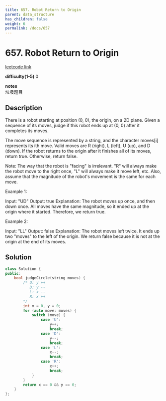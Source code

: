 ```yaml
---
title: 657. Robot Return to Origin
parent: data_structure
has_children: false
weight: 6
permalink: /docs/657
---
```

# 657. Robot Return to Origin
[leetcode link](https://leetcode.com/problems/robot-return-to-origin/)

**difficulty(1-5)** 
0

**notes**   
垃圾题目

## Description
There is a robot starting at position (0, 0), the origin, on a 2D plane. Given a sequence of its moves, judge if this robot ends up at (0, 0) after it completes its moves.

The move sequence is represented by a string, and the character moves[i] represents its ith move. Valid moves are R (right), L (left), U (up), and D (down). If the robot returns to the origin after it finishes all of its moves, return true. Otherwise, return false.

Note: The way that the robot is "facing" is irrelevant. "R" will always make the robot move to the right once, "L" will always make it move left, etc. Also, assume that the magnitude of the robot's movement is the same for each move.

Example 1:

Input: "UD"
Output: true 
Explanation: The robot moves up once, and then down once. All moves have the same magnitude, so it ended up at the origin where it started. Therefore, we return true.
 

Example 2:

Input: "LL"
Output: false
Explanation: The robot moves left twice. It ends up two "moves" to the left of the origin. We return false because it is not at the origin at the end of its moves.

## Solution
```c++
class Solution {
public:
    bool judgeCircle(string moves) {
        /* U: y ++
           D: y --
           L: x --
           R: x ++
        */
        int x = 0, y = 0;
        for (auto move: moves) {
            switch (move) {
                case 'U':
                    y++;
                    break;
                case 'D':
                    y--;
                    break;
                case 'L':
                    x--;
                    break;
                case 'R':
                    x++;
                    break;
            }
        }
        return x == 0 && y == 0;
    }
};
```